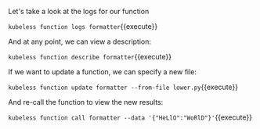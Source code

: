 Let's take a look at the logs for our function

`kubeless function logs formatter`{{execute}}

And at any point, we can view a description:

`kubeless function describe formatter`{{execute}}

If we want to update a function, we can specify a new file: 

`kubeless function update formatter --from-file lower.py`{{execute}}

And re-call the function to view the new results:

`kubeless function call formatter --data '{"HeLlO":"WoRlD"}'`{{execute}}